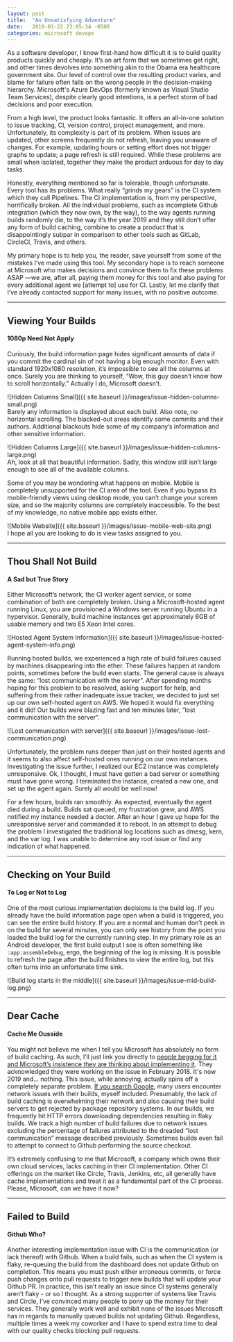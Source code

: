 ```yaml
---
layout: post
title:  "An Unsatisfying Adventure"
date:   2019-01-22 23:05:34 -0500
categories: microsoft devops
---
```


As a software developer, I know first-hand how difficult it is to build quality products quickly and cheaply. It’s an art form that we sometimes get right, and other times devolves into something akin to the Obama era healthcare government site. Our level of control over the resulting product varies, and blame for failure often falls on the wrong people in the decision-making hierarchy. Microsoft's Azure DevOps (formerly known as Visual Studio Team Services), despite clearly good intentions, is a perfect storm of bad decisions and poor execution.

From a high level, the product looks fantastic. It offers an all-in-one solution to issue tracking, CI, version control, project management, and more. Unfortunately, its complexity is part of its problem. When issues are updated, other screens frequently do not refresh, leaving you unaware of changes. For example, updating hours or setting effort does not trigger graphs to update; a page refresh is still required. While these problems are small when isolated, together they make the product arduous for day to day tasks.

Honestly, everything mentioned so far is tolerable, though unfortunate. Every tool has its problems. What really “grinds my gears” is the CI system which they call Pipelines. The CI implementation is, from my perspective, horrifically broken. All the individual problems, such as incomplete Github integration (which they now own, by the way), to the way agents running builds randomly die, to the way it’s the year 2019 and they still don’t offer any form of build caching, combine to create a product that is disappointingly subpar in comparison to other tools such as GitLab, CircleCI, Travis, and others.

My primary hope is to help you, the reader, save yourself from some of the mistakes I’ve made using this tool. My secondary hope is to reach someone at Microsoft who makes decisions and convince them to fix these problems ASAP —we are, after all, paying them money for this tool and also paying for every additional agent we [attempt to] use for CI. Lastly, let me clarify that I’ve already contacted support for many issues, with no positive outcome.

* * *

## Viewing Your Builds
#### 1080p Need Not Apply

Curiously, the build information page hides significant amounts of data if you commit the cardinal sin of not having a big enough monitor. Even with standard 1920x1080 resolution, it’s impossible to see all the columns at once. Surely you are thinking to yourself, “Wow, this guy doesn’t know how to scroll horizontally.” Actually I do, Microsoft doesn’t.

![Hidden Columns Small]({{ site.baseurl }}/images/issue-hidden-columns-small.png)  
Barely any information is displayed about each build. Also note, no horizontal scrolling. The blacked-out areas identify some commits and their authors. Additional blackouts hide some of my company’s information and other sensitive information.

![Hidden Columns Large]({{ site.baseurl }}/images/issue-hidden-columns-large.png)  
Ah, look at all that beautiful information. Sadly, this window still isn’t large enough to see all of the available columns.

Some of you may be wondering what happens on mobile. Mobile is completely unsupported for the CI area of the tool. Even if you bypass its mobile-friendly views using desktop mode, you can’t change your screen size, and so the majority columns are completely inaccessible. To the best of my knowledge, no native mobile app exists either.

![Mobile Website]({{ site.baseurl }}/images/issue-mobile-web-site.png)  
I hope all you are looking to do is view tasks assigned to you.


* * *

## Thou Shall Not Build
#### A Sad but True Story

Either Microsoft’s network, the CI worker agent service, or some combination of both are completely broken. Using a Microsoft-hosted agent running Linux, you are provisioned a Windows server running Ubuntu in a hypervisor. Generally, build machine instances get approximately 6GB of usable memory and two E5 Xeon Intel cores.

![Hosted Agent System Information]({{ site.baseurl }}/images/issue-hosted-agent-system-info.png)

Running hosted builds, we experienced a high rate of build failures caused by machines disappearing into the ether. These failures happen at random points, sometimes before the build even starts. The general cause is always the same: “lost communication with the server”. After spending months hoping for this problem to be resolved, asking support for help, and suffering from their rather inadequate issue tracker, we decided to just set up our own self-hosted agent on AWS. We hoped it would fix everything and it did! Our builds were blazing fast and ten minutes later, “lost communication with the server”.

![Lost communication with server]({{ site.baseurl }}/images/issue-lost-communication.png)

Unfortunately, the problem runs deeper than just on their hosted agents and it seems to also affect self-hosted ones running on our own instances. Investigating the issue further, I realized our EC2 instance was completely unresponsive. Ok, I thought, I must have gotten a bad server or something must have gone wrong. I terminated the instance, created a new one, and set up the agent again. Surely all would be well now! 

For a few hours, builds ran smoothly. As expected, eventually the agent died during a build. Builds sat queued, my frustration grew, and AWS notified my instance needed a doctor. After an hour I gave up hope for the unresponsive server and commanded it to reboot. In an attempt to debug the problem I investigated the traditional log locations such as dmesg, kern, and the var log. I was unable to determine any root issue or find any indication of what happened.

* * *

## Checking on Your Build
#### To Log or Not to Log

One of the most curious implementation decisions is the build log. If you already have the build information page open when a build is triggered, you can see the entire build history. If you are a normal and human don’t peek in on the build for several minutes, you can only see history from the point you loaded the build log for the currently running step. In my primary role as an Android developer, the first build output I see is often something like `:app:assembleDebug`, ergo, the beginning of the log is missing. It is possible to refresh the page after the build finishes to view the entire log, but this often turns into an unfortunate time sink.

![Build log starts in the middle]({{ site.baseurl }}/images/issue-mid-build-log.png)

* * *

## Dear Cache
#### Cache Me Ousside

You might not believe me when I tell you Microsoft has absolutely no form of build caching. As such, I’ll just link you directly to [people begging for it and Microsoft’s insistence they are thinking about implementing it](https://visualstudio.uservoice.com/forums/330519-azure-devops-formerly-visual-studio-team-services/suggestions/32044321-improve-hosted-build-agent-performance-with-build). They acknowledged they were working on the issue in February 2018. It's now 2019 and… nothing. This issue, while annoying, actually spins off a completely separate problem. [If you search Google](https://www.google.com/search?q=azure+devops+504+gateway), many users encounter network issues with their builds, myself included. Presumably, the lack of build caching is overwhelming their network and also causing their build servers to get rejected by package repository systems. In our builds, we frequently hit HTTP errors downloading dependencies resulting in flaky builds. We track a high number of build failures due to network issues excluding the percentage of failures attributed to the dreaded “lost communication” message described previously. Sometimes builds even fail to attempt to connect to Github performing the source checkout.

It’s extremely confusing to me that Microsoft, a company which owns their own cloud services, lacks caching in their CI implementation. Other CI offerings on the market like Circle, Travis, Jenkins, etc, all generally have cache implementations and treat it as a fundamental part of the CI process. Please, Microsoft, can we have it now?

* * *

## Failed to Build
#### Github Who?

Another interesting implementation issue with CI is the communication (or lack thereof) with Github. When a build fails, such as when the CI system is flaky, re-queuing the build from the dashboard does not update Github on completion. This means you must push either erroneous commits, or force push changes onto pull requests to trigger new builds that will update your Github PR. In practice, this isn’t really an issue since CI systems generally aren’t flaky - or so I thought. As a strong supporter of systems like Travis and Circle, I’ve convinced many people to pony up the money for their services. They generally work well and exhibit none of the issues Microsoft has in regards to manually queued builds not updating Github. Regardless, multiple times a week my coworker and I have to spend extra time to deal with our quality checks blocking pull requests.


